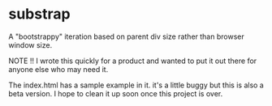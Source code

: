 # substrap
A "bootstrappy" iteration based on parent div size rather than browser window size.

NOTE !! I wrote this quickly for a product and wanted to put it out there for anyone else who may need it.

The index.html has a sample example in it. it's a little buggy but this is also a beta version. I hope to clean it up soon once this project is over.